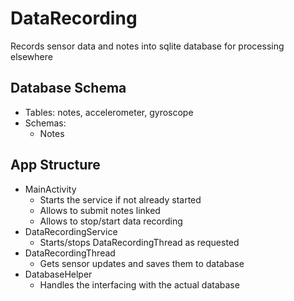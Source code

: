# DataRecording
Records sensor data and notes into sqlite database for processing elsewhere

## Database Schema
- Tables: notes, accelerometer, gyroscope
- Schemas:
  - Notes

## App Structure
  - MainActivity
    - Starts the service if not already started
    - Allows to submit notes linked
    - Allows to stop/start data recording
  - DataRecordingService
    - Starts/stops DataRecordingThread as requested
  - DataRecordingThread
    - Gets sensor updates and saves them to database
  - DatabaseHelper
    - Handles the interfacing with the actual database
